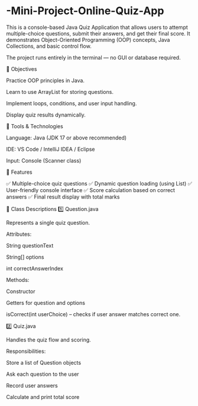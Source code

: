 # -Mini-Project-Online-Quiz-App
This is a console-based Java Quiz Application that allows users to attempt multiple-choice questions, submit their answers, and get their final score.
It demonstrates Object-Oriented Programming (OOP) concepts, Java Collections, and basic control flow.

The project runs entirely in the terminal — no GUI or database required.

🎯 Objectives

Practice OOP principles in Java.

Learn to use ArrayList for storing questions.

Implement loops, conditions, and user input handling.

Display quiz results dynamically.

🧰 Tools & Technologies

Language: Java (JDK 17 or above recommended)

IDE: VS Code / IntelliJ IDEA / Eclipse

Input: Console (Scanner class)

🧩 Features

✅ Multiple-choice quiz questions
✅ Dynamic question loading (using List<Question>)
✅ User-friendly console interface
✅ Score calculation based on correct answers
✅ Final result display with total marks


🧠 Class Descriptions
1️⃣ Question.java

Represents a single quiz question.

Attributes:

String questionText

String[] options

int correctAnswerIndex

Methods:

Constructor

Getters for question and options

isCorrect(int userChoice) – checks if user answer matches correct one.

2️⃣ Quiz.java

Handles the quiz flow and scoring.

Responsibilities:

Store a list of Question objects

Ask each question to the user

Record user answers

Calculate and print total score

